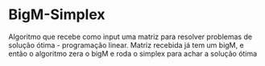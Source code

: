 # BigM-Simplex
Algoritmo que recebe como input uma matriz para resolver problemas de solução ótima - programação linear. 
Matriz recebida já tem um bigM, e então o algoritmo zera o bigM e roda o simplex para achar a solução ótima
